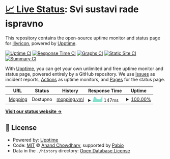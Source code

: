 # [📈 Live Status](https://Illyricon.github.io/mopping.hr-status): <!--live status--> **Svi sustavi rade ispravno**

This repository contains the open-source uptime monitor and status page for [Illyricon](https://Illyricon.github.io/mopping.hr-status), powered by [Upptime](https://github.com/upptime/upptime).

[![Uptime CI](https://github.com/Illyricon/mopping.hr-status/workflows/Uptime%20CI/badge.svg)](https://github.com/Illyricon/mopping.hr-status/actions?query=workflow%3A%22Uptime+CI%22)
[![Response Time CI](https://github.com/Illyricon/mopping.hr-status/workflows/Response%20Time%20CI/badge.svg)](https://github.com/Illyricon/mopping.hr-status/actions?query=workflow%3A%22Response+Time+CI%22)
[![Graphs CI](https://github.com/Illyricon/mopping.hr-status/workflows/Graphs%20CI/badge.svg)](https://github.com/Illyricon/mopping.hr-status/actions?query=workflow%3A%22Graphs+CI%22)
[![Static Site CI](https://github.com/Illyricon/mopping.hr-status/workflows/Static%20Site%20CI/badge.svg)](https://github.com/Illyricon/mopping.hr-status/actions?query=workflow%3A%22Static+Site+CI%22)
[![Summary CI](https://github.com/Illyricon/mopping.hr-status/workflows/Summary%20CI/badge.svg)](https://github.com/Illyricon/mopping.hr-status/actions?query=workflow%3A%22Summary+CI%22)

With [Upptime](https://upptime.js.org), you can get your own unlimited and free uptime monitor and status page, powered entirely by a GitHub repository. We use [Issues](https://github.com/Illyricon/mopping.hr-status/issues) as incident reports, [Actions](https://github.com/Illyricon/mopping.hr-status/actions) as uptime monitors, and [Pages](https://Illyricon.github.io/mopping.hr-status) for the status page.

<!--start: status pages-->
<!-- This summary is generated by Upptime (https://github.com/upptime/upptime) -->
<!-- Do not edit this manually, your changes will be overwritten -->
<!-- prettier-ignore -->
| URL | Status | History | Response Time | Uptime |
| --- | ------ | ------- | ------------- | ------ |
| <img alt="" src="https://icons.duckduckgo.com/ip3/mopping.hr.ico" height="13"> [Mopping](https://mopping.hr) | Dostupno | [mopping.yml](https://github.com/Illyricon/mopping.hr-status/commits/HEAD/history/mopping.yml) | <details><summary><img alt="Response time graph" src="./graphs/mopping/response-time-week.png" height="20"> 147ms</summary><br><a href="https://status.mopping.hr/history/mopping"><img alt="Response time 147" src="https://img.shields.io/endpoint?url=https%3A%2F%2Fraw.githubusercontent.com%2FIllyricon%2Fmopping.hr-status%2FHEAD%2Fapi%2Fmopping%2Fresponse-time.json"></a><br><a href="https://status.mopping.hr/history/mopping"><img alt="24-hour response time 147" src="https://img.shields.io/endpoint?url=https%3A%2F%2Fraw.githubusercontent.com%2FIllyricon%2Fmopping.hr-status%2FHEAD%2Fapi%2Fmopping%2Fresponse-time-day.json"></a><br><a href="https://status.mopping.hr/history/mopping"><img alt="7-day response time 147" src="https://img.shields.io/endpoint?url=https%3A%2F%2Fraw.githubusercontent.com%2FIllyricon%2Fmopping.hr-status%2FHEAD%2Fapi%2Fmopping%2Fresponse-time-week.json"></a><br><a href="https://status.mopping.hr/history/mopping"><img alt="30-day response time 147" src="https://img.shields.io/endpoint?url=https%3A%2F%2Fraw.githubusercontent.com%2FIllyricon%2Fmopping.hr-status%2FHEAD%2Fapi%2Fmopping%2Fresponse-time-month.json"></a><br><a href="https://status.mopping.hr/history/mopping"><img alt="1-year response time 147" src="https://img.shields.io/endpoint?url=https%3A%2F%2Fraw.githubusercontent.com%2FIllyricon%2Fmopping.hr-status%2FHEAD%2Fapi%2Fmopping%2Fresponse-time-year.json"></a></details> | <details><summary><a href="https://status.mopping.hr/history/mopping">100.00%</a></summary><a href="https://status.mopping.hr/history/mopping"><img alt="All-time uptime 100.00%" src="https://img.shields.io/endpoint?url=https%3A%2F%2Fraw.githubusercontent.com%2FIllyricon%2Fmopping.hr-status%2FHEAD%2Fapi%2Fmopping%2Fuptime.json"></a><br><a href="https://status.mopping.hr/history/mopping"><img alt="24-hour uptime 100.00%" src="https://img.shields.io/endpoint?url=https%3A%2F%2Fraw.githubusercontent.com%2FIllyricon%2Fmopping.hr-status%2FHEAD%2Fapi%2Fmopping%2Fuptime-day.json"></a><br><a href="https://status.mopping.hr/history/mopping"><img alt="7-day uptime 100.00%" src="https://img.shields.io/endpoint?url=https%3A%2F%2Fraw.githubusercontent.com%2FIllyricon%2Fmopping.hr-status%2FHEAD%2Fapi%2Fmopping%2Fuptime-week.json"></a><br><a href="https://status.mopping.hr/history/mopping"><img alt="30-day uptime 100.00%" src="https://img.shields.io/endpoint?url=https%3A%2F%2Fraw.githubusercontent.com%2FIllyricon%2Fmopping.hr-status%2FHEAD%2Fapi%2Fmopping%2Fuptime-month.json"></a><br><a href="https://status.mopping.hr/history/mopping"><img alt="1-year uptime 100.00%" src="https://img.shields.io/endpoint?url=https%3A%2F%2Fraw.githubusercontent.com%2FIllyricon%2Fmopping.hr-status%2FHEAD%2Fapi%2Fmopping%2Fuptime-year.json"></a></details>

<!--end: status pages-->

[**Visit our status website →**](https://Illyricon.github.io/mopping.hr-status)

## 📄 License

- Powered by: [Upptime](https://github.com/upptime/upptime)
- Code: [MIT](./LICENSE) © [Anand Chowdhary](https://anandchowdhary.com), supported by [Pabio](https://pabio.com)
- Data in the `./history` directory: [Open Database License](https://opendatacommons.org/licenses/odbl/1-0/)
